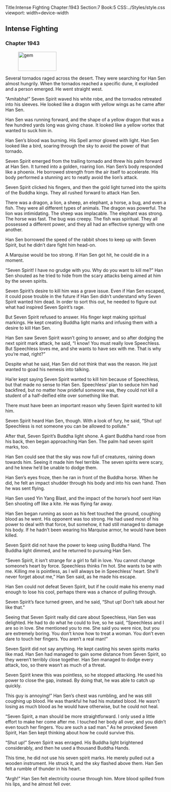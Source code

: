 Title:Intense Fighting 
Chapter:1943 
Section:7 
Book:5 
CSS:../Styles/style.css 
viewport: width=device-width
  
## Intense Fighting
### Chapter 1943
  
<figure>
	<img src="../Images/gem.gif" alt="gem" id="gem" width="120" height="60" />
</figure>
  

  
Several tornados raged across the desert. They were searching for Han Sen almost hungrily. When the tornados reached a specific dune, it exploded and a person emerged. He went straight west.

“Amitabha!” Seven Spirit waved his white robe, and the tornados retreated into his sleeves. He looked like a dragon with yellow wings as he came after Han Sen.

Han Sen was running forward, and the shape of a yellow dragon that was a few hundred yards long was giving chase. It looked like a yellow vortex that wanted to suck him in.

Han Sen’s blood was burning. His Spell armor glowed with light. Han Sen looked like a bird, soaring through the sky to avoid the power of that tornado.

Seven Spirit emerged from the trailing tornado and threw his palm forward at Han Sen. It turned into a golden, roaring lion. Han Sen’s body responded like a phoenix. He borrowed strength from the air itself to accelerate. His body performed a stunning arc to neatly avoid the lion’s attack.

Seven Spirit clicked his fingers, and then the gold light turned into the spirits of the Buddha kings. They all rushed forward to attack Han Sen.

There was a dragon, a lion, a sheep, an elephant, a horse, a bug, and even a fish. They were all different types of animals. The dragon was powerful. The lion was intimidating. The sheep was implacable. The elephant was strong. The horse was fast. The bug was creepy. The fish was spiritual. They all possessed a different power, and they all had an effective synergy with one another.

Han Sen borrowed the speed of the rabbit shoes to keep up with Seven Spirit, but he didn’t dare fight him head-on.

A Marquise would be too strong. If Han Sen got hit, he could die in a moment.

“Seven Spirit! I have no grudge with you. Why do you want to kill me?” Han Sen shouted as he tried to hide from the scary attacks being aimed at him by the seven spirits.

Seven Spirit’s desire to kill him was a grave issue. Even if Han Sen escaped, it could pose trouble in the future if Han Sen didn’t understand why Seven Spirit wanted him dead. In order to sort this out, he needed to figure out what had inspired Seven Spirit’s rage.

But Seven Spirit refused to answer. His finger kept making spiritual markings. He kept creating Buddha light marks and infusing them with a desire to kill Han Sen.

Han Sen saw Seven Spirit wasn’t going to answer, and so after dodging the next spirit mark attack, he said, “I know! You must really love Speechless. But Speechless loves me, and she wants to have sex with me. That is why you’re mad, right?”

Despite what he said, Han Sen did not think that was the reason. He just wanted to goad his nemesis into talking.

Hai’er kept saying Seven Spirit wanted to kill him because of Speechless, but that made no sense to Han Sen. Speechless’ plan to seduce him had backfired, but no matter how prideful someone was, they could not kill a student of a half-deified elite over something like that.

There must have been an important reason why Seven Spirit wanted to kill him.

Seven Spirit heard Han Sen, though. With a look of fury, he said, “Shut up! Speechless is not someone you can be allowed to pollute.”

After that, Seven Spirit’s Buddha light shone. A giant Buddha hand rose from his back, then began approaching Han Sen. The palm had seven spirit marks, too.

Han Sen could see that the sky was now full of creatures, raining down towards him. Seeing it made him feel terrible. The seven spirits were scary, and he knew he’d be unable to dodge them.

Han Sen’s eyes froze, then he ran in front of the Buddha horse. When he did, he felt an impact shudder through his body and into his own hand. Then he was sent flying.

Han Sen used Yin Yang Blast, and the impact of the horse’s hoof sent Han Sen shooting off like a kite. He was flying far away.

Han Sen began running as soon as his feet touched the ground, coughing blood as he went. His opponent was too strong. He had used most of his power to deal with that force, but somehow, it had still managed to damage his body. If he hadn’t been wearing his Marquise armor, he would have been killed.

Seven Spirit did not have the power to keep using Buddha Hand. The Buddha light dimmed, and he returned to pursuing Han Sen.

“Seven Spirit, it isn’t strange for a girl to fall in love. You cannot change someone’s heart by force. Speechless thinks I’m hot. She wants to be with me. Killing me is pointless, as I will always be in Speechless’ heart. She’ll never forget about me,” Han Sen said, as he made his escape.

Han Sen could not defeat Seven Spirit, but if he could make his enemy mad enough to lose his cool, perhaps there was a chance of pulling through.

Seven Spirit’s face turned green, and he said, “Shut up! Don’t talk about her like that.”

Seeing that Seven Spirit really did care about Speechless, Han Sen was delighted. He had to do what he could to live, so he said, “Speechless and I are so in love. She mentioned you to me. She said you were nice, but you are extremely boring. You don’t know how to treat a woman. You don’t even dare to touch her fingers. You aren’t a real man!”

Seven Spirit did not say anything. He kept casting his seven spirits marks like mad. Han Sen had managed to gain some distance from Seven Spirit, so they weren’t terribly close together. Han Sen managed to dodge every attack, too, so there wasn’t as much of a threat.

Seven Spirit knew this was pointless, so he stopped attacking. He used his power to close the gap, instead. By doing that, he was able to catch up quickly.

This guy is annoying!” Han Sen’s chest was rumbling, and he was still coughing up blood. He was thankful he had his mutated blood. He wasn’t losing as much blood as he would have otherwise, but he could not heal.

“Seven Spirit, a man should be more straightforward. I only used a little effort to make her come after me. I touched her body all over, and you didn’t even touch her fingers. You are such a sad man.” As he provoked Seven Spirit, Han Sen kept thinking about how he could survive this.

“Shut up!” Seven Spirit was enraged. His Buddha light brightened considerably, and then he used a thousand Buddha Hands.

This time, he did not use his seven spirit marks. He merely pulled out a wooden instrument. He struck it, and the sky flashed above them. Han Sen felt a rumble of thunder in his heart.

“Argh!” Han Sen felt electricity course through him. More blood spilled from his lips, and he almost fell over.